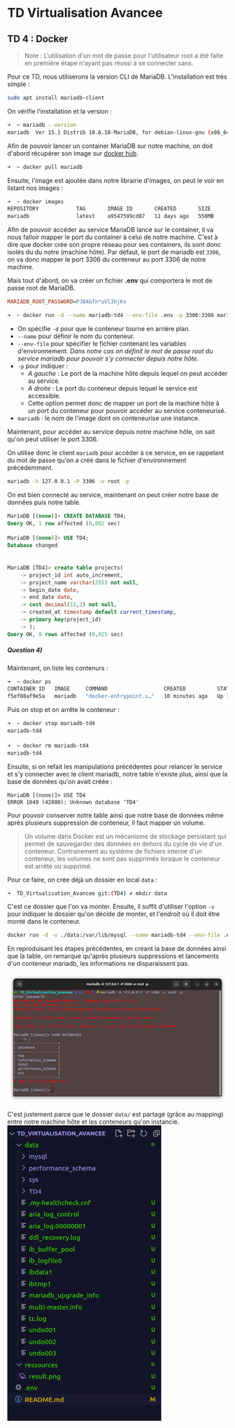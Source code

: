 # TD Virtualisation Avancee

## TD 4 : Docker

> Note : L'utilisation d'un mot de passe pour l'utilisateur root a été faite en première étape n'ayant pas réussi à se connecter sans.

Pour ce TD, nous utiliserons la version CLI de MariaDB. L'installation est très simple :  
```bash
sudo apt install mariadb-client
```
On vérifie l'installation et la version :  
```bash
➜  ~ mariadb --version
mariadb  Ver 15.1 Distrib 10.6.18-MariaDB, for debian-linux-gnu (x86_64) using  EditLine wrapper
```

Afin de pouvoir lancer un container MariaDB sur notre machine, on doit d'abord récupérer son image sur [docker hub](https://hub.docker.com/_/mariadb).

```bash
➜  ~ docker pull mariadb
```

Ensuite, l'image est ajoutée dans notre librairie d'images, on peut le voir en listant nos images : 
```bash
➜  ~ docker images        
REPOSITORY            TAG       IMAGE ID       CREATED       SIZE
mariadb               latest    a9547599cd87   11 days ago   550MB
```


Afin de pouvoir accéder au service MariaDB lancé sur le container, il va nous falloir mapper le port du container à celui de notre machine. C'est à dire que docker crée son propre réseau pour ses containers, ils sont donc isolés du du notre (machine hôte). Par défaut, le port de mariadb est ``3306``, on va donc mapper le port 3306 du conteneur au port 3306 de notre machine.


Mais tout d'abord, on va créer un fichier **.env** qui comportera le mot de passe root de MariaDB.

```ini
MARIADB_ROOT_PASSWORD=PJB4&fn*uVl3hjKx
```

```bash
➜  ~ docker run -d --name mariadb-td4 --env-file .env -p 3306:3306 mariadb
```
- On spécifie ``-d`` pour que le conteneur tourne en arrière plan.
- ``--name`` pour définir le nom du conteneur.
- ``--env-file`` pour spécifier le fichier contenant les variables d'environnement. *Dans notre cas on définit le mot de passe root du service mariadb pour pouvoir s'y connecter depuis notre hôte.*
- `-p` pour indiquer : 
    - *A gauche* : Le port de la machine hôte depuis lequel on peut accéder au service.
    - *A droite* : Le port du conteneur depuis lequel le service est accessible.
    - Cette option permet donc de mapper un port de la machine hôte à un port du conteneur pour pouvoir accéder au service conteneurisé.
- ``mariadb`` : le nom de l'image dont on conteneurise une instance.

Maintenant, pour accéder au service depuis notre machine hôte, on sait qu'on peut utiliser le port 3306.

On utilise donc le client ``mariadb``  pour accéder à ce service, en se rappelant du mot de passe qu'on a créé dans le fichier d'environnement précédemment.
```bash
mariadb -h 127.0.0.1 -P 3306 -u root -p
```

On est bien connecté au service, maintenant on peut créer notre base de données puis notre table.
```sql
MariaDB [(none)]> CREATE DATABASE TD4;
Query OK, 1 row affected (0,002 sec)

MariaDB [(none)]> USE TD4;
Database changed


MariaDB [TD4]> create table projects(
    -> project_id int auto_increment,
    -> project_name varchar(255) not null,
    -> begin_date date,
    -> end_date date,
    -> cost decimal(15,2) not null,
    -> created_at timestamp default current_timestamp,
    -> primary key(project_id)
    -> );
Query OK, 0 rows affected (0,025 sec)
```


##### Question 4)
Maintenant, on liste les contenurs : 
```bash
➜  ~ docker ps
CONTAINER ID   IMAGE     COMMAND                  CREATED          STATUS          PORTS                    NAMES
f5ef08af9e5a   mariadb   "docker-entrypoint.s…"   10 minutes ago   Up 10 minutes   0.0.0.0:3306->3306/tcp   mariadb-td4
```

Puis on stop et on arrête le conteneur : 
```bash
➜  ~ docker stop mariadb-td4
mariadb-td4

➜  ~ docker rm mariadb-td4
mariadb-td4
```

Ensuite, si on refait les manipulations précédentes pour relancer le service et s'y connecter avec le client mariadb, notre table n'existe plus, ainsi que la base de données qu'on avait créée : 
```
MariaDB [(none)]> USE TD4
ERROR 1049 (42000): Unknown database 'TD4'
```


Pour pouvoir conserver notre table ainsi que notre base de données même après plusieurs suppression de conteneur, il faut mapper un volume.

> Un volume dans Docker est un mécanisme de stockage persistant qui permet de sauvegarder des données en dehors du cycle de vie d'un conteneur. Contrairement au système de fichiers interne d'un conteneur, les volumes ne sont pas supprimés lorsque le conteneur est arrêté ou supprimé.

Pour ce faire, on crée déjà un dossier en local ``data`` : 
```bash
➜  TD_Virtualisation_Avancee git:(TD4) ✗ mkdir data
```
C'est ce dossier que l'on va monter. Ensuite, il suffit d'utiliser l'option ``-v`` pour indiquer le dossier qu'on décide de monter, et l'endroit où il doit être monté dans le conteneur.

```bash
docker run -d -v ./data:/var/lib/mysql --name mariadb-td4 --env-file .env -p 3306:3306 mariadb
```

En reproduisant les étapes précédentes, en créant la base de données ainsi que la table, on remarque qu'après plusieurs suppressions et lancements d'un conteneur mariadb, les informations ne disparaissent pas.

![alt text](ressources/result.png)

C'est justement parce que le dossier ``data/`` est partagé (grâce au mapping) entre notre machine hôte et les conteneurs qu'on instancie.  
![alt text](ressources/dirlist.png)


